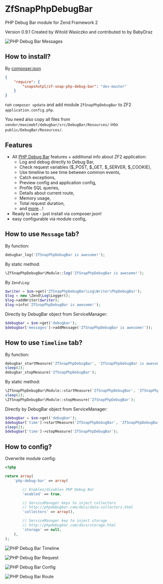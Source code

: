 ZfSnapPhpDebugBar
=================

PHP Debug Bar module for Zend Framework 2

Version 0.9.1 Created by Witold Wasiczko and contributed to by BabyDraz

![PHP Debug Bar Messages](http://www.psd2html.pl/public/ZfSnapPhpDebugBar/ZfSnapPhpDebugBar1.png)

How to install?
---------------
By [composer.json](https://getcomposer.org/)
```json
{
    "require": {
        "snapshotpl/zf-snap-php-debug-bar": "dev-master"
    }
}
```

run `composer update` and add module `ZfSnapPhpDebugBar` to ZF2 `application.config.php`.

You need also copy all files from `vendor/maximebf/debugbar/src/DebugBar/Resources/` into `public/DebugBar/Resources/`.

Features
--------

* All [PHP Debug Bar](http://phpdebugbar.com/) features + additional info about ZF2 application:
  * Log and debug directly to Debug Bar,
  * Check request variables ($_POST, $_GET, $_SERVER, $_COOKIE),
  * Use timeline to see time between common events,
  * Catch exceptions,
  * Preview config and application config,
  * Profile SQL queries,
  * Details about current route,
  * Memory usage,
  * Total request duration,
  * and [more](http://phpdebugbar.com/)...!
* Ready to use - just install via composer.json!
* easy configurable via module config,

How to use `Message` tab?
-----------------------------

By function:

```php
debugbar_log('ZfSnapPhpDebugBar is awesome!');
```

By static method:

```php
\ZfSnapPhpDebugBar\Module::log('ZfSnapPhpDebugBar is awesome!');
```

By `Zend\Log`:

```php
$writer = $sm->get('ZfSnapPhpDebugBar\Log\Writer\PhpDebugBar');
$log = new \Zend\Log\Logger();
$log->addWriter($writer);
$log->info('ZfSnapPhpDebugBar is awesome!');
```

Directly by DebugBar object from ServiceManager:
```php
$debugbar = $sm->get('debugbar');
$debugbar['messages']->addMessage('ZfSnapPhpDebugBar is awesome!'));
```

How to use `Timeline` tab?
-----------------------------

By function:

```php
debugbar_startMeasure('ZfSnapPhpDebugBar', 'ZfSnapPhpDebugBar is awesome!');
sleep(2);
debugbar_stopMeasure('ZfSnapPhpDebugBar');
```

By static method:

```php
\ZfSnapPhpDebugBar\Module::startMeasure('ZfSnapPhpDebugBar', 'ZfSnapPhpDebugBar is awesome!');
sleep(2);
\ZfSnapPhpDebugBar\Module::stopMeasure('ZfSnapPhpDebugBar');
```

Directly by DebugBar object from ServiceManager:
```php
$debugbar = $sm->get('debugbar');
$debugbar['time']->startMeasure('ZfSnapPhpDebugBar', 'ZfSnapPhpDebugBar is awesome!');
sleep(2);
$debugbar['time']->stopMeasure('ZfSnapPhpDebugBar');
```

How to config?
--------------
Overwrite module config:
```php
<?php

return array(
    'php-debug-bar' => array(

        // Enables/disables PHP Debug Bar
        'enabled' => true,

        // ServiceManager keys to inject collectors
        // http://phpdebugbar.com/docs/data-collectors.html
        'collectors' => array(),

        // ServiceManager key to inject storage
        // http://phpdebugbar.com/docs/storage.html
        'storage' => null,
    ),
);
```

![PHP Debug Bar Timeline](http://www.psd2html.pl/public/ZfSnapPhpDebugBar/ZfSnapPhpDebugBar2.png)

![PHP Debug Bar Request](http://www.psd2html.pl/public/ZfSnapPhpDebugBar/ZfSnapPhpDebugBar3.png)

![PHP Debug Bar Config](http://www.psd2html.pl/public/ZfSnapPhpDebugBar/ZfSnapPhpDebugBar4.png)

![PHP Debug Bar Route](http://www.psd2html.pl/public/ZfSnapPhpDebugBar/ZfSnapPhpDebugBar5.png)
